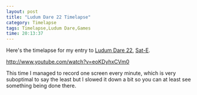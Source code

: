 ```yaml
---
layout: post
title: "Ludum Dare 22 Timelapse"
category: Timelapse
tags: Timelapse,Ludum Dare,Games
time: 20:13:37
---
```

Here's the timelapse for my entry to [Ludum Dare 22](http://www.ludumdare.com/compo/), [Sat-E](http://madeoftree.net/blog/sate).

http://www.youtube.com/watch?v=eoKDyhxCVm0

This time I managed to record one screen every minute, which is very suboptimal to say the least but I slowed it down a bit so you can at least see something being done there.

